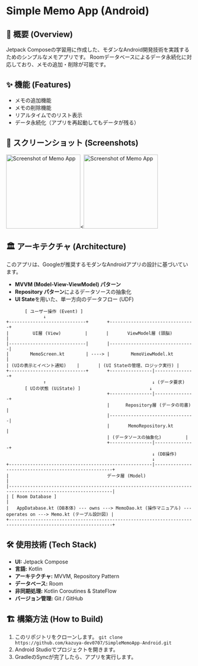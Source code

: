 # Simple Memo App (Android)

## 📝 概要 (Overview)
Jetpack Composeの学習用に作成した、モダンなAndroid開発技術を実践するためのシンプルなメモアプリです。
Roomデータベースによるデータ永続化に対応しており、メモの追加・削除が可能です。

## ✨ 機能 (Features)
- メモの追加機能
- メモの削除機能
- リアルタイムでのリスト表示
- データ永続化（アプリを再起動してもデータが残る）

## 📸 スクリーンショット (Screenshots)
<img src="https://private-user-images.githubusercontent.com/232746255/494822233-f100a852-3f6f-4e82-9a7b-e0a20795df80.png?jwt=eyJ0eXAiOiJKV1QiLCJhbGciOiJIUzI1NiJ9.eyJpc3MiOiJnaXRodWIuY29tIiwiYXVkIjoicmF3LmdpdGh1YnVzZXJjb250ZW50LmNvbSIsImtleSI6ImtleTUiLCJleHAiOjE3NTkwMzc2NTYsIm5iZiI6MTc1OTAzNzM1NiwicGF0aCI6Ii8yMzI3NDYyNTUvNDk0ODIyMjMzLWYxMDBhODUyLTNmNmYtNGU4Mi05YTdiLWUwYTIwNzk1ZGY4MC5wbmc_WC1BbXotQWxnb3JpdGhtPUFXUzQtSE1BQy1TSEEyNTYmWC1BbXotQ3JlZGVudGlhbD1BS0lBVkNPRFlMU0E1M1BRSzRaQSUyRjIwMjUwOTI4JTJGdXMtZWFzdC0xJTJGczMlMkZhd3M0X3JlcXVlc3QmWC1BbXotRGF0ZT0yMDI1MDkyOFQwNTI5MTZaJlgtQW16LUV4cGlyZXM9MzAwJlgtQW16LVNpZ25hdHVyZT02YWNlNzhlNWMyNDRkMzE1M2NmMzdiZmYwNDkzMTEzNjEzYWUyMDFlMzFmY2ViYWIwNGQxY2Q2MDVlNmU1NDJlJlgtQW16LVNpZ25lZEhlYWRlcnM9aG9zdCJ9.nE1JMT0lJxnRsY10BzTnWCbqwc1JjTpkl8oxbkuLPUU" alt="Screenshot of Memo App" width="200"><<img src="https://private-user-images.githubusercontent.com/232746255/495984786-497a9a45-ab4d-47e9-a8aa-6dae9a4b4ac6.png?jwt=eyJ0eXAiOiJKV1QiLCJhbGciOiJIUzI1NiJ9.eyJpc3MiOiJnaXRodWIuY29tIiwiYXVkIjoicmF3LmdpdGh1YnVzZXJjb250ZW50LmNvbSIsImtleSI6ImtleTUiLCJleHAiOjE3NTkyOTE1MjcsIm5iZiI6MTc1OTI5MTIyNywicGF0aCI6Ii8yMzI3NDYyNTUvNDk1OTg0Nzg2LTQ5N2E5YTQ1LWFiNGQtNDdlOS1hOGFhLTZkYWU5YTRiNGFjNi5wbmc_WC1BbXotQWxnb3JpdGhtPUFXUzQtSE1BQy1TSEEyNTYmWC1BbXotQ3JlZGVudGlhbD1BS0lBVkNPRFlMU0E1M1BRSzRaQSUyRjIwMjUxMDAxJTJGdXMtZWFzdC0xJTJGczMlMkZhd3M0X3JlcXVlc3QmWC1BbXotRGF0ZT0yMDI1MTAwMVQwNDAwMjdaJlgtQW16LUV4cGlyZXM9MzAwJlgtQW16LVNpZ25hdHVyZT03NjFiNTBlMzFlY2NjMTZhNWQ3MmNjYTA1OTVhOTQwYWVkZTg0MzkyMzdiNThkNzIwZWYxNGUwN2NlZTVjOTFjJlgtQW16LVNpZ25lZEhlYWRlcnM9aG9zdCJ9.iXnvK9ysbP6cud2NFDtPsA39glbd0RRBM0YGNQsCRjQ" alt="Screenshot of Memo App" width="200">





## 🏛️ アーキテクチャ (Architecture)
このアプリは、Googleが推奨するモダンなAndroidアプリの設計に基づいています。

- **MVVM (Model-View-ViewModel) パターン**
- **Repository パターン**によるデータソースの抽象化
- **UI State**を用いた、単一方向のデータフロー (UDF)

```text
       [ ユーザー操作 (Event) ]
              ↓
+-----------------------------+       +--------------------------------+
|         UI層 (View)         |       |       ViewModel層 (頭脳)       |
|-----------------------------|       |--------------------------------|
|        MemoScreen.kt        | ----> |        MemoViewModel.kt        |
| (UIの表示とイベント通知)    |       | (UI Stateの管理、ロジック実行) |
+-----------------------------+       +----------------|---------------+
              ↑                                        ↓ (データ要求)
       [ UIの状態 (UiState) ]                          ↓
                                      +----------------|---------------+
                                      |      Repository層 (データの司書)   |
                                      |--------------------------------|
                                      |       MemoRepository.kt        |
                                      | (データソースの抽象化)         |
                                      +----------------|---------------+
                                                       ↓ (DB操作)
                                                       ↓
+------------------------------------------------------|------------------------------------------------------+
|                                     データ層 (Model)                                                      |
|-------------------------------------------------------------------------------------------------------------|
| [ Room Database ]                                                                                           |
|   AppDatabase.kt (DB本体) --- owns ---> MemoDao.kt (操作マニュアル) --- operates on ---> Memo.kt (テーブル設計図) |
+-------------------------------------------------------------------------------------------------------------+
```

## 🛠️ 使用技術 (Tech Stack)
- **UI:** Jetpack Compose
- **言語:** Kotlin
- **アーキテクチャ:** MVVM, Repository Pattern
- **データベース:** Room
- **非同期処理:** Kotlin Coroutines & StateFlow
- **バージョン管理:** Git / GitHub

## 🏗️ 構築方法 (How to Build)
1. このリポジトリをクローンします。
   `git clone https://github.com/kazuya-dev0707/SimpleMemoApp-Android.git`
2. Android Studioでプロジェクトを開きます。
3. GradleのSyncが完了したら、アプリを実行します。
